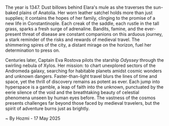 
The year is 1347.  Dust billows behind Elara's mule as she traverses the sun-baked plains of Anatolia.  Her worn leather satchel holds more than just supplies; it contains the hopes of her family, clinging to the promise of a new life in Constantinople.  Each creak of the saddle, each rustle in the tall grass, sparks a fresh surge of adrenaline.  Bandits, famine, and the ever-present threat of disease are constant companions on this arduous journey, a stark reminder of the risks and rewards of medieval travel.  The shimmering spires of the city, a distant mirage on the horizon, fuel her determination to press on.


Centuries later, Captain Eva Rostova pilots the starship *Odyssey* through the swirling nebula of Xylos.  Her mission: to chart unexplored sectors of the Andromeda galaxy, searching for habitable planets amidst cosmic wonders and unknown dangers.  Faster-than-light travel blurs the lines of time and space, yet the thrill of discovery remains as potent as ever.  Each jump into hyperspace is a gamble, a leap of faith into the unknown, punctuated by the eerie silence of the void and the breathtaking beauty of celestial phenomena unseen by human eyes before. The vastness of the cosmos presents challenges far beyond those faced by medieval travelers, but the spirit of adventure burns just as brightly.

~ By Hozmi - 17 May 2025
